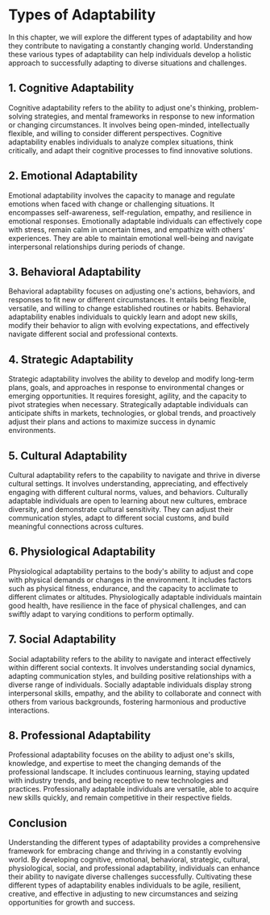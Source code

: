 Types of Adaptability
==============================

In this chapter, we will explore the different types of adaptability and how they contribute to navigating a constantly changing world. Understanding these various types of adaptability can help individuals develop a holistic approach to successfully adapting to diverse situations and challenges.

**1. Cognitive Adaptability**
-----------------------------

Cognitive adaptability refers to the ability to adjust one's thinking, problem-solving strategies, and mental frameworks in response to new information or changing circumstances. It involves being open-minded, intellectually flexible, and willing to consider different perspectives. Cognitive adaptability enables individuals to analyze complex situations, think critically, and adapt their cognitive processes to find innovative solutions.

**2. Emotional Adaptability**
-----------------------------

Emotional adaptability involves the capacity to manage and regulate emotions when faced with change or challenging situations. It encompasses self-awareness, self-regulation, empathy, and resilience in emotional responses. Emotionally adaptable individuals can effectively cope with stress, remain calm in uncertain times, and empathize with others' experiences. They are able to maintain emotional well-being and navigate interpersonal relationships during periods of change.

**3. Behavioral Adaptability**
------------------------------

Behavioral adaptability focuses on adjusting one's actions, behaviors, and responses to fit new or different circumstances. It entails being flexible, versatile, and willing to change established routines or habits. Behavioral adaptability enables individuals to quickly learn and adopt new skills, modify their behavior to align with evolving expectations, and effectively navigate different social and professional contexts.

**4. Strategic Adaptability**
-----------------------------

Strategic adaptability involves the ability to develop and modify long-term plans, goals, and approaches in response to environmental changes or emerging opportunities. It requires foresight, agility, and the capacity to pivot strategies when necessary. Strategically adaptable individuals can anticipate shifts in markets, technologies, or global trends, and proactively adjust their plans and actions to maximize success in dynamic environments.

**5. Cultural Adaptability**
----------------------------

Cultural adaptability refers to the capability to navigate and thrive in diverse cultural settings. It involves understanding, appreciating, and effectively engaging with different cultural norms, values, and behaviors. Culturally adaptable individuals are open to learning about new cultures, embrace diversity, and demonstrate cultural sensitivity. They can adjust their communication styles, adapt to different social customs, and build meaningful connections across cultures.

**6. Physiological Adaptability**
---------------------------------

Physiological adaptability pertains to the body's ability to adjust and cope with physical demands or changes in the environment. It includes factors such as physical fitness, endurance, and the capacity to acclimate to different climates or altitudes. Physiologically adaptable individuals maintain good health, have resilience in the face of physical challenges, and can swiftly adapt to varying conditions to perform optimally.

**7. Social Adaptability**
--------------------------

Social adaptability refers to the ability to navigate and interact effectively within different social contexts. It involves understanding social dynamics, adapting communication styles, and building positive relationships with a diverse range of individuals. Socially adaptable individuals display strong interpersonal skills, empathy, and the ability to collaborate and connect with others from various backgrounds, fostering harmonious and productive interactions.

**8. Professional Adaptability**
--------------------------------

Professional adaptability focuses on the ability to adjust one's skills, knowledge, and expertise to meet the changing demands of the professional landscape. It includes continuous learning, staying updated with industry trends, and being receptive to new technologies and practices. Professionally adaptable individuals are versatile, able to acquire new skills quickly, and remain competitive in their respective fields.

**Conclusion**
--------------

Understanding the different types of adaptability provides a comprehensive framework for embracing change and thriving in a constantly evolving world. By developing cognitive, emotional, behavioral, strategic, cultural, physiological, social, and professional adaptability, individuals can enhance their ability to navigate diverse challenges successfully. Cultivating these different types of adaptability enables individuals to be agile, resilient, creative, and effective in adjusting to new circumstances and seizing opportunities for growth and success.
